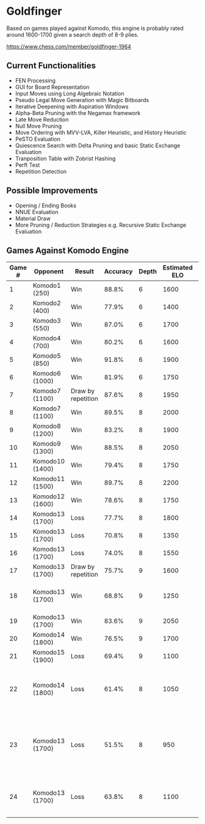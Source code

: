 # Goldfinger

Based on games played against Komodo, this engine is probably rated around 1600-1700 given a search depth of 8-9 plies.

https://www.chess.com/member/goldfinger-1964

## Current Functionalities
- FEN Processing
- GUI for Board Representation
- Input Moves using Long Algebraic Notation
- Pseudo Legal Move Generation with Magic Bitboards
- Iterative Deepening with Aspiration Windows
- Alpha-Beta Pruning with the Negamax framework
- Late Move Reduction
- Null Move Pruning
- Move Ordering with MVV-LVA, Killer Heuristic, and History Heuristic
- PeSTO Evaluation
- Quiescence Search with Delta Pruning and basic Static Exchange Evaluation
- Tranposition Table with Zobrist Hashing
- Perft Test
- Repetition Detection

## Possible Improvements
- Opening / Ending Books
- NNUE Evaluation
- Material Draw
- More Pruning / Reduction Strategies e.g. Recursive Static Exchange Evaluation

## Games Against Komodo Engine

|Game #|Opponent|Result|Accuracy|Depth|Estimated ELO|Notes|
|-|-|-|-|-|-|-|
|1|Komodo1 (250)|Win|88.8%|6|1600|
|2|Komodo2 (400)|Win|77.9%|6|1400|
|3|Komodo3 (550)|Win|87.0%|6|1700|
|4|Komodo4 (700)|Win|80.2%|6|1600|
|5|Komodo5 (850)|Win|91.8%|6|1900|
|6|Komodo6 (1000)|Win|81.9%|6|1750|
|7|Komodo7 (1100)|Draw by repetition|87.6%|8|1950|
|8|Komodo7 (1100)|Win|89.5%|8|2000|
|9|Komodo8 (1200)|Win|83.2%|8|1900|
|10|Komodo9 (1300)|Win|88.5%|8|2050|
|11|Komodo10 (1400)|Win|79.4%|8|1750|
|12|Komodo11 (1500)|Win|89.7%|8|2200|
|13|Komodo12 (1600)|Win|78.6%|8|1750|
|14|Komodo13 (1700)|Loss|77.7%|8|1800|
|15|Komodo13 (1700)|Loss|70.8%|8|1350|
|16|Komodo13 (1700)|Loss|74.0%|8|1550|
|17|Komodo13 (1700)|Draw by repetition|75.7%|9|1600|
|18|Komodo13 (1700)|Win|68.8%|9|1250|testing changes; bad performance
|19|Komodo13 (1700)|Win|83.6%|9|2050|
|20|Komodo14 (1800)|Win|76.5%|9|1700|
|21|Komodo15 (1900)|Loss|69.4%|9|1100|
|22|Komodo14 (1800)|Loss|61.4%|8|1050|worst endgame by far (45.7%); not really sure what happened
|23|Komodo13 (1700)|Loss|51.5%|8|950|very bad game + first game on white; removing iterative deepening after this
|24|Komodo13 (1700)|Loss|63.8%|8|1100|bad game, also on white; no iterative deepening
